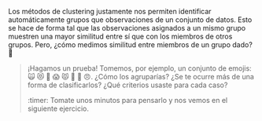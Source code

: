 Los métodos de clustering justamente nos permiten identificar automáticamente grupos que observaciones de un conjunto de datos. Esto se hace de forma tal que las observaciones asignados a un mismo grupo muestren una mayor similitud entre sí que con los miembros de otros grupos. Pero, ¿cómo medimos similitud entre miembros de un grupo dado? 🤔

> ¡Hagamos un prueba! Tomemos, por ejemplo, un conjunto de emojis: 🙀 😻 🥰 😱 😾 🙊 🙈 😠. ¿Cómo los agruparías? ¿Se te ocurre más de una forma de clasificarlos? ¿Qué criterios usaste para cada caso?
>
> :timer: Tomate unos minutos para pensarlo y nos vemos en el siguiente ejercicio. 
